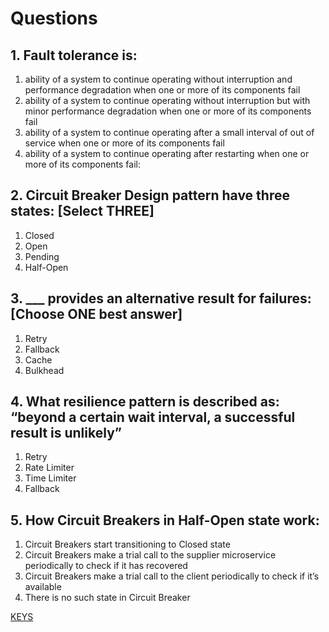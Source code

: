 # Questions

## 1. Fault tolerance is:

1) ability of a system to continue operating without interruption and performance degradation when one or more of its components fail
2) ability of a system to continue operating without interruption but with minor performance degradation when one or more of its components fail
3) ability of a system to continue operating after a small interval of out of service when one or more of its components fail
4) ability of a system to continue operating after restarting when one or more of its components fail:

## 2. Circuit Breaker Design pattern have three states: [Select THREE]

1) Closed
2) Open
3) Pending
4) Half-Open

## 3. ___ provides an alternative result for failures: [Choose ONE best answer]

1) Retry
2) Fallback
3) Cache
4) Bulkhead

## 4. What resilience pattern is described as: “beyond a certain wait interval, a successful result is unlikely”

1) Retry
2) Rate Limiter
3) Time Limiter
4) Fallback

## 5. How Circuit Breakers in Half-Open state work:

1) Circuit Breakers start transitioning to Closed state
2) Circuit Breakers make a trial call to the supplier microservice periodically to check if it has recovered
3) Circuit Breakers make a trial call to the client periodically to check if it’s available
4) There is no such state in Circuit Breaker

[KEYS](https://epam.sharepoint.com/:x:/r/sites/MicroservicesProgram/Shared%20Documents/Keys.xlsx?d=wd46da4aa1b974aac94b63ef2eef6aad1&csf=1&web=1&e=MNz1cv)